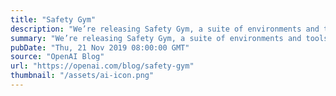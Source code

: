 ```yaml
---
title: "Safety Gym"
description: "We’re releasing Safety Gym, a suite of environments and tools for measuring progress towards reinforcement learning agents that respect safety constraints while training."
summary: "We’re releasing Safety Gym, a suite of environments and tools for measuring progress towards reinforcement learning agents that respect safety constraints while training."
pubDate: "Thu, 21 Nov 2019 08:00:00 GMT"
source: "OpenAI Blog"
url: "https://openai.com/blog/safety-gym"
thumbnail: "/assets/ai-icon.png"
---
```


